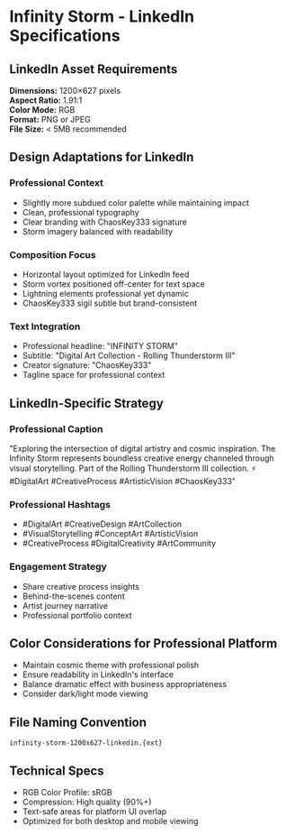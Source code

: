 # Infinity Storm - LinkedIn Specifications

## LinkedIn Asset Requirements

**Dimensions:** 1200×627 pixels  
**Aspect Ratio:** 1.91:1  
**Color Mode:** RGB  
**Format:** PNG or JPEG  
**File Size:** < 5MB recommended

## Design Adaptations for LinkedIn

### Professional Context
- Slightly more subdued color palette while maintaining impact
- Clean, professional typography
- Clear branding with ChaosKey333 signature
- Storm imagery balanced with readability

### Composition Focus
- Horizontal layout optimized for LinkedIn feed
- Storm vortex positioned off-center for text space
- Lightning elements professional yet dynamic
- ChaosKey333 sigil subtle but brand-consistent

### Text Integration
- Professional headline: "INFINITY STORM"
- Subtitle: "Digital Art Collection - Rolling Thunderstorm III"
- Creator signature: "ChaosKey333"
- Tagline space for professional context

## LinkedIn-Specific Strategy

### Professional Caption
"Exploring the intersection of digital artistry and cosmic inspiration. The Infinity Storm represents boundless creative energy channeled through visual storytelling. Part of the Rolling Thunderstorm III collection. ⚡ #DigitalArt #CreativeProcess #ArtisticVision #ChaosKey333"

### Professional Hashtags
- #DigitalArt #CreativeDesign #ArtCollection
- #VisualStorytelling #ConceptArt #ArtisticVision  
- #CreativeProcess #DigitalCreativity #ArtCommunity

### Engagement Strategy
- Share creative process insights
- Behind-the-scenes content
- Artist journey narrative
- Professional portfolio context

## Color Considerations for Professional Platform
- Maintain cosmic theme with professional polish
- Ensure readability in LinkedIn's interface
- Balance dramatic effect with business appropriateness
- Consider dark/light mode viewing

## File Naming Convention
`infinity-storm-1200x627-linkedin.{ext}`

## Technical Specs
- RGB Color Profile: sRGB
- Compression: High quality (90%+)
- Text-safe areas for platform UI overlap
- Optimized for both desktop and mobile viewing